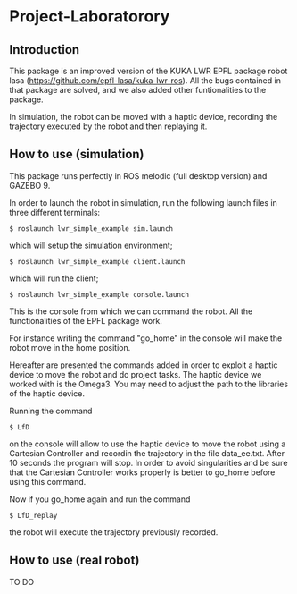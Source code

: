 # Project-Laboratorory
## Introduction


This package is an improved version of the KUKA LWR EPFL package robot lasa (https://github.com/epfl-lasa/kuka-lwr-ros).
All the bugs contained in that package are solved, and we also added other funtionalities to the package.

In simulation, the robot can be moved with a haptic device, recording the trajectory executed by the robot and then replaying it.


## How to use (simulation)

This package runs perfectly in ROS melodic (full desktop version) and GAZEBO 9.

In order to launch the robot in simulation, run the following launch files in three different terminals:

```
$ roslaunch lwr_simple_example sim.launch
```

which will setup the simulation environment;

```
$ roslaunch lwr_simple_example client.launch
```
which will run the client;

```
$ roslaunch lwr_simple_example console.launch
```

This is the console from which we can command the robot.
All the functionalities of the EPFL package work.

For instance writing the command "go_home" in the console will make the robot move in the home position.

Hereafter are presented the commands added in order to exploit a haptic device to move the robot and do project tasks.
The haptic device we worked with is the Omega3. You may need to adjust the path to the libraries of the haptic device.

Running the command

```
$ LfD
```

on the console will allow to use the haptic device to move the robot using a Cartesian Controller and recordin the trajectory in the file data_ee.txt.
After 10 seconds the program will stop. In order to avoid singularities and be sure that the Cartesian Controller works properly is better to go_home before using this command.

Now if you go_home again and run the command

```
$ LfD_replay
```

the robot will execute the trajectory previously recorded.

## How to use (real robot)

TO DO
